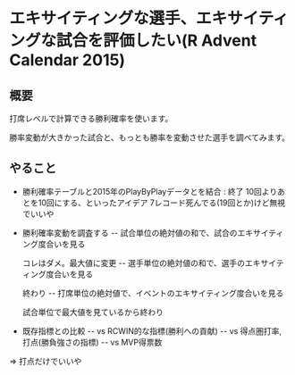 エキサイティングな選手、エキサイティングな試合を評価したい(R Advent Calendar 2015)
===

## 概要

打席レベルで計算できる勝利確率を使います。

勝率変動が大きかった試合と、もっとも勝率を変動させた選手を調べてみます。

## やること

- 勝利確率テーブルと2015年のPlayByPlayデータとを結合 
 : 終了
 10回よりあとを10回にする、といったアイデア
 7レコード死んでる(19回とか)けど無視でいいや

- 勝利確率変動を調査する
-- 試合単位の絶対値の和で、試合のエキサイティング度合いを見る

   コレはダメ。最大値に変更
-- 選手単位の絶対値の和で、選手のエキサイティング度合いを見る

   終わり
-- 打席単位の絶対値で、イベントのエキサイティング度合いを見る

   試合単位で最大値を見ているから終わり


- 既存指標との比較
-- vs RCWIN的な指標(勝利への貢献)
-- vs 得点圏打率, 打点(勝負強さの指標)
-- vs MVP得票数

=> 打点だけでいいや
